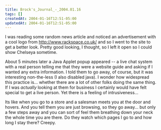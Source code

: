 ```yaml
---
title: Brock's_Journal_-_2004.01.16
tags: []
createdAt: 2004-01-16T12:51-05:00
updatedAt: 2004-01-16T12:51-05:00
---
```


I was reading some random news article and noticed an advertisement with a cool logo from http://www.rackspace.co.uk/ and so I went to the site to get a better look. Pretty good looking, I thought, so I left it open so I could show Chelseya sometime.

About 5 minutes later a Java Applet popup appeared -- a live chat system with a real person telling me that they were a website guide and asking if I wanted any extra information. I told them to go away, of course, but it was interesting non-the-less (I also disabled java). I wonder how widespread this practice is... whether there are a lot of other folks doing the same thing. If I was <i>actually</i> looking at them for business I certainly would have felt special to get a live person. Yet there is a feeling of intrusiveness...

Its like when you go to a store and a salesman meets you at the door and hovers. And you tell them you are just browsing, so they go away... but only a few steps away and you can sort of feel them breathing down your neck the whole time you are there. Do they watch which pages I go to and how long I stay there? Creepy.

